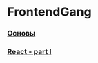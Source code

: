 # FrontendGang

### [Основы](https://github.com/Osipchik/FrontendGang/blob/course-1/README.md)
### [React - part I](#)
